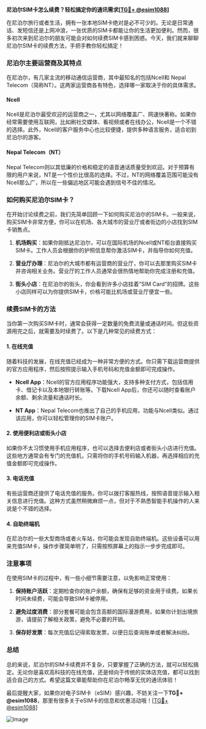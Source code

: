 **尼泊尔SIM卡怎么续费？轻松搞定你的通讯需求[[TG💪+ @esim1088](https://t.me/s/esim1088)]**

在尼泊尔旅行或者生活，拥有一张本地SIM卡绝对是必不可少的。无论是日常通话、发短信还是上网冲浪，一张优质的SIM卡都能让你的生活更加便利。然而，很多初次来到尼泊尔的朋友可能会对如何续费SIM卡感到困惑。今天，我们就来聊聊尼泊尔SIM卡的续费方法，手把手教你轻松搞定！

### 尼泊尔主要运营商及其特点

在尼泊尔，有几家主流的移动通信运营商，其中最知名的包括Ncell和 Nepal Telecom（简称NT）。这两家运营商各有特色，选择哪一家取决于你的具体需求。

#### Ncell
Ncell是尼泊尔最受欢迎的运营商之一，尤其以网络覆盖广、网速快著称。如果你经常需要使用互联网，比如刷社交媒体、看视频或者在线办公，Ncell是一个不错的选择。此外，Ncell的客户服务中心也比较便捷，提供多种语言服务，适合初到尼泊尔的游客。

#### Nepal Telecom（NT）
Nepal Telecom则以其低廉的价格和稳定的语音通话质量受到欢迎。对于预算有限的用户来说，NT是一个性价比很高的选择。不过，NT的网络覆盖范围可能没有Ncell那么广，所以在一些偏远地区可能会遇到信号不佳的情况。

### 如何购买尼泊尔SIM卡？

在开始讨论续费之前，我们先简单回顾一下如何购买尼泊尔的SIM卡。一般来说，购买SIM卡非常方便，你可以在机场、各大城市的营业厅或者街边的小店找到SIM卡销售点。

1. **机场购买**：如果你刚抵达尼泊尔，可以在国际机场的Ncell或NT柜台直接购买SIM卡。工作人员会根据你的护照信息帮你激活SIM卡，并指导你如何充值。
   
2. **营业厅办理**：尼泊尔的大城市都有运营商的营业厅，你可以去那里购买SIM卡并咨询相关业务。营业厅的工作人员通常会很热情地帮助你完成注册和充值。

3. **街头小店**：在尼泊尔的街头，你会看到许多小店挂着“SIM Card”的招牌。这些小店同样可以为你提供SIM卡，价格可能比机场或营业厅便宜一些。

### 续费SIM卡的方法

当你第一次购买SIM卡时，通常会获得一定数量的免费流量或通话时间。但这些资源用完之后，就需要及时续费了。以下是几种常见的续费方式：

#### 1. 在线充值
随着科技的发展，在线充值已经成为一种非常方便的方式。你只需下载运营商提供的官方应用程序，然后按照提示输入手机号码和充值金额即可完成操作。

- **Ncell App**：Ncell的官方应用程序功能强大，支持多种支付方式，包括信用卡、借记卡以及本地银行转账等。下载Ncell App后，你还可以随时查看账户余额、剩余流量和通话时长。
  
- **NT App**：Nepal Telecom也推出了自己的手机应用，功能与Ncell类似。通过该应用，你可以轻松管理你的SIM卡账户。

#### 2. 使用便利店或街头小店
如果你不太习惯使用手机应用程序，也可以选择去便利店或者街头小店进行充值。这些地方通常会有专门的充值机，只需将你的手机号码输入机器，再选择相应的充值金额即可完成操作。

#### 3. 电话充值
有些运营商还提供了电话充值的服务。你可以拨打客服热线，按照语音提示输入相关信息进行充值。这种方式虽然稍微麻烦一点，但对于不熟悉智能手机操作的人来说是个不错的选择。

#### 4. 自助终端机
在尼泊尔的一些大型商场或者火车站，你可能会发现自助终端机。这些设备可以用来充值SIM卡，操作步骤简单明了，只需按照屏幕上的指示一步步完成即可。

### 注意事项

在使用SIM卡的过程中，有一些小细节需要注意，以免影响正常使用：

1. **保持账户活跃**：定期检查你的账户余额，确保有足够的资金用于续费。如果长时间未续费，可能会导致SIM卡被停用。
   
2. **避免过度消费**：部分套餐可能会包含高额的国际漫游费用，如果你计划出境旅游，请提前了解相关政策，避免不必要的开销。

3. **保存好发票**：每次充值后记得索取发票，以便日后查询账单或者解决纠纷。

### 总结

总的来说，尼泊尔的SIM卡续费并不复杂，只要掌握了正确的方法，就可以轻松搞定。无论你是喜欢高科技的在线充值，还是倾向于传统的实体店充值，都可以找到适合自己的方式。希望这篇文章能帮助你在尼泊尔畅享无忧的通讯体验！

最后提醒大家，如果你对电子SIM卡（eSIM）感兴趣，不妨关注一下**TG💪+ @esim1088**，那里有很多关于eSIM卡的信息和优惠活动哦！[[TG💪+ @esim1088](https://t.me/s/esim1088)] 

![Image](https://i.postimg.cc/4NQfJmqS/Snipaste-2025-05-13-00-14-12.png)